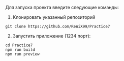 Для запуска проекта введите следующие команды:
1. Клонировать указанный репозиторий
```{git}
git clone https://github.com/ReniX99/Practice7
```

2. Запустить приложение (1234 порт):
```{bash}
cd Practice7
npm run build
npm run preview
```
